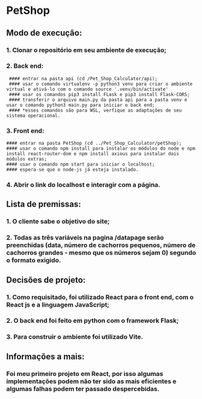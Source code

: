 # PetShop

## Modo de execução:
### 1. Clonar o repositório em seu ambiente de execução;
### 2. Back end:
     #### entrar na pasta api (cd /Pet_Shop_Calculator/api); 
     #### usar o comando virtualenv -p python3 venv para criar o ambiente virtual e ativá-lo com o comando source '.venv/bin/activate'
     #### usar os comandos pip3 install FLask e pip3 install Flask-CORS;
     #### transferir o arquivo main.py da pasta api para a pasta venv e usar o comando python3 main.py para iniciar o back end;
     #### *esses comandos são para WSL, verfique as adaptações de seu sistema operacional.
### 3. Front end:
    #### entrar na pasta PetShop (cd ../Pet_Shop_Calculator/petShop);
    #### usar o comando npm install para instalar os módulos do node e npm install react-router-dom e npm install axious para instalar dois módulos extras;
    #### usar o comando npm start para iniciar o localhost;
    #### espera-se que o node-js já esteja instalado.
### 4. Abrir o link do localhost e interagir com a página.

## Lista de premissas:
### 1. O cliente sabe o objetivo do site;
### 2. Todas as três variáveis na pagina /datapage serão preenchidas (data, número de cachorros pequenos, número de cachorros grandes - mesmo que os números sejam 0) segundo o formato exigido.

## Decisões de projeto:
### 1. Como requisitado, foi utilizado React para o front end, com o React js e a linguagem JavaScript;
### 2. O back end foi feito em python com o framework Flask;
### 3. Para construir o ambiente foi utilizado Vite.

## Informações a mais:
### Foi meu primeiro projeto em React, por isso algumas implementações podem não ter sido as mais eficientes e algumas falhas podem ter passado despercebidas.
